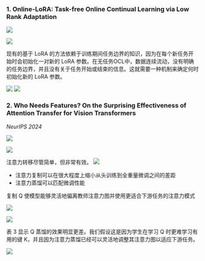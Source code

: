 ### 1. Online-LoRA: Task-free Online Continual Learning via Low Rank Adaptation

![](https://cdn.jsdelivr.net/gh/Kled-Skaarl/Picturebed@master/notes/20241116183842.png)

![](https://cdn.jsdelivr.net/gh/Kled-Skaarl/Picturebed@master/notes/20241116183930.png)

现有的基于 LoRA 的方法依赖于训练期间任务边界的知识，因为在每个新任务开始时会初始化一对新的 LoRA 参数。在无任务OCL中，数据连续流动，没有明确的任务边界，并且没有关于任务开始或结束的信息。这就需要一种机制来确定何时初始化新的 LoRA 参数。

![](https://cdn.jsdelivr.net/gh/Kled-Skaarl/Picturebed@master/notes/20241116184411.png)
![](https://cdn.jsdelivr.net/gh/Kled-Skaarl/Picturebed@master/notes/20241116184447.png)

### 2. Who Needs Features? On the Surprising Effectiveness of Attention Transfer for Vision Transformers
*NeurIPS 2024*

![](https://cdn.jsdelivr.net/gh/Kled-Skaarl/Picturebed@master/notes/20241116211022.png)

![](https://cdn.jsdelivr.net/gh/Kled-Skaarl/Picturebed@master/notes/20241116211256.png)

注意力转移尽管简单，但非常有效。
![](https://cdn.jsdelivr.net/gh/Kled-Skaarl/Picturebed@master/notes/20241116211106.png)

- 注意力复制可以在很大程度上缩小从头训练到全重量微调之间的差距
- 注意力蒸馏可以匹配微调性能


复制 Q 使模型能够灵活地偏离教师注意力图并使用更适合下游任务的注意力模式

![](https://cdn.jsdelivr.net/gh/Kled-Skaarl/Picturebed@master/notes/20241116211608.png)


![](https://cdn.jsdelivr.net/gh/Kled-Skaarl/Picturebed@master/notes/20241116211447.png)

表 3 显示 Q 蒸馏的效果明显更差。我们假设这是因为学生在学习 Q 时更难学习有用的键 K，并且因为注意力蒸馏已经可以灵活地调整其注意力图以适应下游任务。

![](https://cdn.jsdelivr.net/gh/Kled-Skaarl/Picturebed@master/notes/20241116211834.png)


